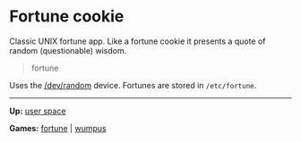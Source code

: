 # Fortune cookie

Classic UNIX fortune app. Like a fortune cookie it presents a quote of random (questionable) wisdom.

> fortune

Uses the [/dev/random](../dev/random.md) device. Fortunes are stored in `/etc/fortune`.


---
**Up:** [user space](../userspace.md)

**Games:** [fortune](fortune.md) | [wumpus](wumpus.md)
